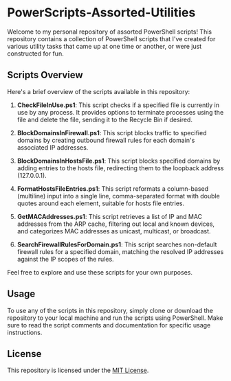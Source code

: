 # PowerScripts-Assorted-Utilities

Welcome to my personal repository of assorted PowerShell scripts! This repository contains a collection of PowerShell scripts that I've created for various utility tasks that came up at one time or another, or were just constructed for fun.

## Scripts Overview

Here's a brief overview of the scripts available in this repository:

1. **CheckFileInUse.ps1**: This script checks if a specified file is currently in use by any process. It provides options to terminate processes using the file and delete the file, sending it to the Recycle Bin if desired.

2. **BlockDomainsInFirewall.ps1**: This script blocks traffic to specified domains by creating outbound firewall rules for each domain's associated IP addresses.

3. **BlockDomainsInHostsFile.ps1**: This script blocks specified domains by adding entries to the hosts file, redirecting them to the loopback address (127.0.0.1).

4. **FormatHostsFileEntries.ps1**: This script reformats a column-based (multiline) input into a single line, comma-separated format with double quotes around each element, suitable for hosts file entries.

5. **GetMACAddresses.ps1**: This script retrieves a list of IP and MAC addresses from the ARP cache, filtering out local and known devices, and categorizes MAC addresses as unicast, multicast, or broadcast.

6. **SearchFirewallRulesForDomain.ps1**: This script searches non-default firewall rules for a specified domain, matching the resolved IP addresses against the IP scopes of the rules.

Feel free to explore and use these scripts for your own purposes.

## Usage

To use any of the scripts in this repository, simply clone or download the repository to your local machine and run the scripts using PowerShell. Make sure to read the script comments and documentation for specific usage instructions.

## License

This repository is licensed under the [MIT License](LICENSE).
